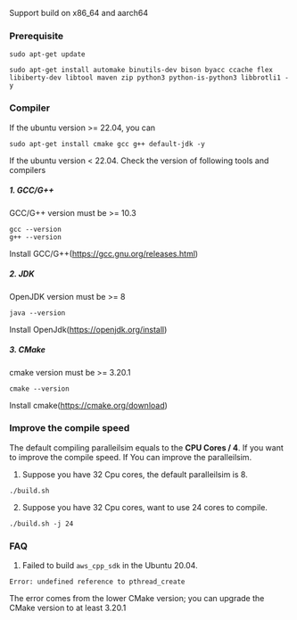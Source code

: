 Support build on x86_64 and aarch64

### Prerequisite

```
sudo apt-get update
```

```
sudo apt-get install automake binutils-dev bison byacc ccache flex libiberty-dev libtool maven zip python3 python-is-python3 libbrotli1 -y
```

### Compiler

If the ubuntu version >= 22.04, you can
```
sudo apt-get install cmake gcc g++ default-jdk -y
```

If the ubuntu version < 22.04.
Check the version of following tools and compilers

##### 1. GCC/G++

GCC/G++ version must be >= 10.3
```
gcc --version
g++ --version
```
Install GCC/G++(https://gcc.gnu.org/releases.html)

##### 2. JDK

OpenJDK version must be >= 8
```
java --version
```
Install OpenJdk(https://openjdk.org/install)

##### 3. CMake

cmake version must be >= 3.20.1

```
cmake --version
```
Install cmake(https://cmake.org/download)


### Improve the compile speed

The default compiling paralleilsim equals to the **CPU Cores / 4**.
If you want to improve the compile speed. If You can improve the paralleilsim.

1. Suppose you have 32 Cpu cores, the default paralleilsim is 8.

```
./build.sh
```

2. Suppose you have 32 Cpu cores, want to use 24 cores to compile.

```
./build.sh -j 24
```

### FAQ

1. Failed to build `aws_cpp_sdk` in the Ubuntu 20.04.
```
Error: undefined reference to pthread_create
```
The error comes from the lower CMake version; you can upgrade the CMake version to at least 3.20.1
